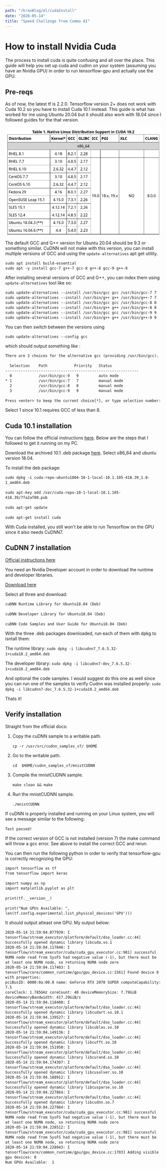 ```yaml
---
path: "/kraoBlog/ml/cudaInstall"
date: "2020-05-14"
title: "Speed Challenge from Comma AI"
---
```


# How to install Nvidia Cuda

The process to install cuda is quite confusing and all over the place. This guide will help you set up cuda and cudnn on your system (assuming you have an Nvidia GPU) in order to run tensorflow-gpu and actually use the GPU.

## Pre-reqs

As of now, the latest tf is 2.2.0. Tensorflow version 2+ does not work with Cuda 10.2 so you have to install Cuda 10.1 instead. This guide is what has worked for me using Ubuntu 20.04 but it should also work with 18.04 since I followed guides for the that version. 

![Cuda Versions](../images/cudaLinuxKernelSupport.png)

The default GCC and G++ version for Ubuntu 20.04 should be 9.3 or something similar. CuDNN will not make with this version, you can install multiple versions of GCC and using the `update-alternatives` apt get utility. 

```
sudo apt install build-essential
sudo apt -y install gcc-7 g++-7 gcc-8 g++-8 gcc-9 g++-9
```

After installing several versions of GCC and G++, you can index them using `update-alternatives` tool like so:

```
sudo update-alternatives --install /usr/bin/gcc gcc /usr/bin/gcc-7 7
sudo update-alternatives --install /usr/bin/g++ g++ /usr/bin/g++-7 7
sudo update-alternatives --install /usr/bin/gcc gcc /usr/bin/gcc-8 8
sudo update-alternatives --install /usr/bin/g++ g++ /usr/bin/g++-8 8
sudo update-alternatives --install /usr/bin/gcc gcc /usr/bin/gcc-9 9
sudo update-alternatives --install /usr/bin/g++ g++ /usr/bin/g++-9 9
```

You can then switch between the versions using 
```
sudo update-alternatives --config gcc
```

which should output something like :

```
There are 3 choices for the alternative gcc (providing /usr/bin/gcc).

  Selection    Path            Priority   Status
------------------------------------------------------------
  0            /usr/bin/gcc-9   9         auto mode
* 1            /usr/bin/gcc-7   7         manual mode
  2            /usr/bin/gcc-8   8         manual mode
  3            /usr/bin/gcc-9   9         manual mode

Press <enter> to keep the current choice[*], or type selection number:
```

Select 1 since 10.1 requires GCC of less than 8.

## Cuda 10.1 installation

You can follow the official instructions [here](https://docs.nvidia.com/cuda/cuda-installation-guide-linux/). Below are the steps that I followed to get it running on my PC.

Download the archived 10.1 .deb package [here](https://developer.nvidia.com/cuda-10.1-download-archive-base). Select x86_64 and ubuntu version 18.04. 


To install the deb package:
```
sudo dpkg -i cuda-repo-ubuntu1804-10-1-local-10.1.105-418.39_1.0-1_amd64.deb

sudo apt-key add /var/cuda-repo-10-1-local-10.1.105-418.39/7fa2af80.pub

sudo apt-get update

sudo apt-get install cuda
```

With Cuda installed, you still won't be able to run Tensorflow on the GPU since it also needs CuDNN7.

## CuDNN 7 installation

[Official instructions here](https://docs.nvidia.com/deeplearning/sdk/cudnn-install/index.html#installlinux)

You need an Nvidia Developer account in order to download the runtime and developer libraries.

[Download here](https://developer.nvidia.com/rdp/cudnn-download)

Select all three and download:

```
cuDNN Runtime Library for Ubuntu18.04 (Deb)

cuDNN Developer Library for Ubuntu18.04 (Deb)

cuDNN Code Samples and User Guide for Ubuntu18.04 (Deb)
```

With the three .deb packages downloaded, run each of them with dpkg to isntall them:

The runtime library: 
`sudo dpkg -i libcudnn7_7.6.5.32-1+cuda10.2_amd64.deb`

The developer library:
`sudo dpkg -i libcudnn7-dev_7.6.5.32-1+cuda10.2_amd64.deb`

And optional the code samples. I would suggest do this one as well since you can run one of the samples to verify Cudnn was installed properly:
`sudo dpkg -i libcudnn7-doc_7.6.5.32-1+cuda10.2_amd64.deb`

Thats it!

## Verify installation

Straight from the official docs:

1. Copy the cuDNN sample to a writable path.

    `cp -r /usr/src/cudnn_samples_v7/ $HOME`

2. Go to the writable path.

    `cd  $HOME/cudnn_samples_v7/mnistCUDNN`

3. Compile the mnistCUDNN sample.

    `make clean && make`

4. Run the mnistCUDNN sample.

    `./mnistCUDNN`

If cuDNN is properly installed and running on your Linux system, you will see a message similar to the following:

`Test passed!`

If the correct version of GCC is not installed (version 7) the make command will throw a gcc error. See above to install the correct GCC and rerun.

You can then run the following python in order to verify that tensorflow-gpu is correctly recognizing the GPU:

```
import tensorflow as tf
from tensorflow import keras

import numpy as np
import matplotlib.pyplot as plt

print(tf.__version__)

print("Num GPUs Available: ", len(tf.config.experimental.list_physical_devices('GPU')))
```

It should output atleast one GPU. My output below:

```2.2.0
2020-05-14 21:59:04.077939: I tensorflow/stream_executor/platform/default/dso_loader.cc:44] Successfully opened dynamic library libcuda.so.1
2020-05-14 21:59:04.117048: I tensorflow/stream_executor/cuda/cuda_gpu_executor.cc:981] successful NUMA node read from SysFS had negative value (-1), but there must be at least one NUMA node, so returning NUMA node zero
2020-05-14 21:59:04.117403: I tensorflow/core/common_runtime/gpu/gpu_device.cc:1561] Found device 0 with properties: 
pciBusID: 0000:0a:00.0 name: GeForce RTX 2070 SUPER computeCapability: 7.5
coreClock: 1.785GHz coreCount: 40 deviceMemorySize: 7.79GiB deviceMemoryBandwidth: 417.29GiB/s
2020-05-14 21:59:04.118400: I tensorflow/stream_executor/platform/default/dso_loader.cc:44] Successfully opened dynamic library libcudart.so.10.1
2020-05-14 21:59:04.139527: I tensorflow/stream_executor/platform/default/dso_loader.cc:44] Successfully opened dynamic library libcublas.so.10
2020-05-14 21:59:04.149136: I tensorflow/stream_executor/platform/default/dso_loader.cc:44] Successfully opened dynamic library libcufft.so.10
2020-05-14 21:59:04.151950: I tensorflow/stream_executor/platform/default/dso_loader.cc:44] Successfully opened dynamic library libcurand.so.10
2020-05-14 21:59:04.174307: I tensorflow/stream_executor/platform/default/dso_loader.cc:44] Successfully opened dynamic library libcusolver.so.10
2020-05-14 21:59:04.188912: I tensorflow/stream_executor/platform/default/dso_loader.cc:44] Successfully opened dynamic library libcusparse.so.10
2020-05-14 21:59:04.227864: I tensorflow/stream_executor/platform/default/dso_loader.cc:44] Successfully opened dynamic library libcudnn.so.7
2020-05-14 21:59:04.227984: I tensorflow/stream_executor/cuda/cuda_gpu_executor.cc:981] successful NUMA node read from SysFS had negative value (-1), but there must be at least one NUMA node, so returning NUMA node zero
2020-05-14 21:59:04.228512: I tensorflow/stream_executor/cuda/cuda_gpu_executor.cc:981] successful NUMA node read from SysFS had negative value (-1), but there must be at least one NUMA node, so returning NUMA node zero
2020-05-14 21:59:04.228943: I tensorflow/core/common_runtime/gpu/gpu_device.cc:1703] Adding visible gpu devices: 0
Num GPUs Available:  1
```